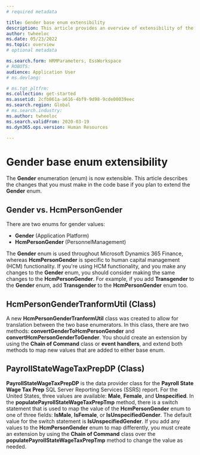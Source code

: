 ```yaml
---
# required metadata

title: Gender base enum extensibility
description: This article provides an overview of extensibility of the Gender base enumeration (enum).
author: twheeloc
ms.date: 05/23/2022
ms.topic: overview
# optional metadata

ms.search.form: HRMParameters, EssWorkspace
# ROBOTS: 
audience: Application User
# ms.devlang: 

# ms.tgt_pltfrm: 
ms.collection: get-started
ms.assetid: 2cfb061a-a616-4bf9-9d98-9cde00039eec
ms.search.region: Global
# ms.search.industry: 
ms.author: twheeloc
ms.search.validFrom: 2020-03-19
ms.dyn365.ops.version: Human Resources

---
```

# Gender base enum extensibility

The **Gender** enumeration (enum) is now extensible. This article describes the changes that you must make in the code base if you plan to extend the **Gender** enum.

## Gender vs. HcmPersonGender

There are two enums for gender values:

- **Gender** (Application Platform)
- **HcmPersonGender** (PersonnelManagement)

The **Gender** enum is used throughout Microsoft Dynamics 365 Finance, whereas **HcmPersonGender** is specific to human capital management (HCM) functionality. If you're using HCM functionality, and you make any changes to the **Gender** enum, you should consider making the same changes to the **HcmPersonGender**. For example, if you add **Transgender** to the **Gender** enum, add **Transgender** to the **HcmPersonGender** enum too.

## HcmPersonGenderTranformUtil (Class)

A new **HcmPersonGenderTranformUtil** class was created to allow for translation between the two base enumerators. In this class, there are two methods: **convertGenderToHcmPersonGender** and **convertHcmPersonGenderToGender**. You should create an extension by using the **Chain of Command** class or **event handlers**, and extend both methods to map new values that are added to either base enum.

## PayrollStateWageTaxPrepDP (Class)

**PayrollStateWageTaxPrepDP** is the data provider class for the **Payroll State Wage Tax Prep** SQL Server Reporting Services (SSRS) report. For the United States, three values are available: **Male**, **Female**, and **Unspecified**. In the **populatePayrollStateWageTaxPrepTmp** method, there is a switch statement that is used to map the value of the **HcmPersonGender** enum to one of three fields: **IsMale**, **IsFemale**, or **IsUnspecifiedGender**. The default value for the switch statement is **IsUnspecifiedGender**. If you add any values to the **HcmPersonGender** enum to map differently, you must create an extension by using the **Chain of Command** class over the **populatePayrollStateWageTaxPrepTmp** method to change the value as needed.

